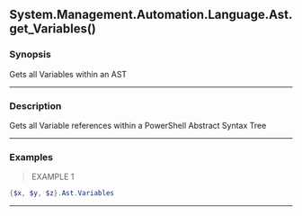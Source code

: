 System.Management.Automation.Language.Ast.get_Variables()
---------------------------------------------------------




### Synopsis
Gets all Variables within an AST



---


### Description

Gets all Variable references within a PowerShell Abstract Syntax Tree



---


### Examples
> EXAMPLE 1

```PowerShell
{$x, $y, $z}.Ast.Variables
```


---
